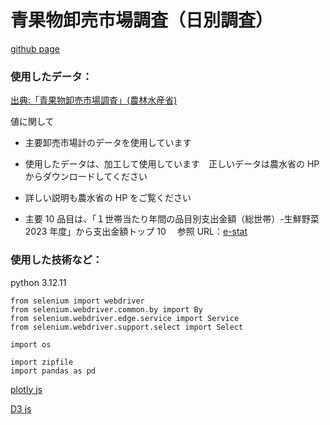 # 青果物卸売市場調査（日別調査）

[github page](https://ikkigithub.github.io/tabeyouYasai/)

### 使用したデータ：

[出典:「青果物卸売市場調査」(農林水産省)](https://www.maff.go.jp/j/tokei/kouhyou/seika_orosi/index.html#d)

値に関して

- 主要卸売市場計のデータを使用しています

- 使用したデータは、加工して使用しています　正しいデータは農水省の HP からダウンロードしてください
- 詳しい説明も農水省の HP をご覧ください
- 主要 10 品目は、「１世帯当たり年間の品目別支出金額（総世帯）-生鮮野菜　 2023 年度」から支出金額トップ 10 　参照 URL：[e-stat](https://www.e-stat.go.jp/stat-search/files?tclass=000000330013&cycle=7&year=20230)

### 使用した技術など：

python 3.12.11

```Python:python3.12.11
from selenium import webdriver
from selenium.webdriver.common.by import By
from selenium.webdriver.edge.service import Service
from selenium.webdriver.support.select import Select

import os

import zipfile
import pandas as pd
```

[plotly js](https://github.com/plotly/plotly.js)

[D3 js](https://github.com/d3/d3)
